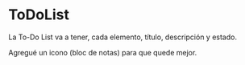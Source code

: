 # ToDoList
La To-Do List va a tener, cada elemento, título, descripción y estado.

Agregué un icono (bloc de notas) para que quede mejor.
